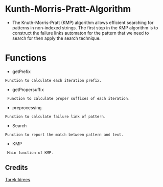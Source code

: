 # Kunth-Morris-Pratt-Algorithm
* The Knuth-Morris-Pratt (KMP) algorithm allows efficient searching for patterns in non-indexed strings. The first step in the KMP algorithm is to construct the failure links automaton for the pattern that we need to search for then apply the search technique.
# Functions
* getPrefix
```
Function to calculate each iteration prefix.
```
* getPropersuffix
```
 Function to calculate proper suffixes of each iteration.
```
* preprocessing
```
Function to calculate failure link of pattern.
```
* Search
```
Function to report the match between pattern and text.
```
* KMP
```
 Main function of KMP.
```
## Credits
[Tarek Idrees](https://github.com/TarekIdrees)
